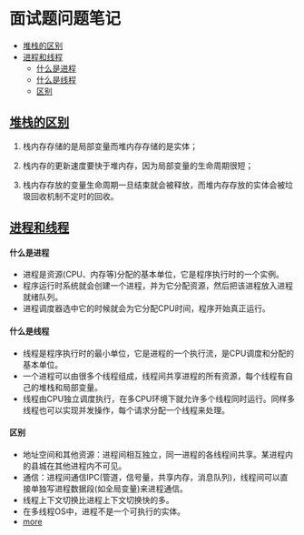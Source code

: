 # 面试题问题笔记

<!-- vim-markdown-toc Redcarpet -->

* [堆栈的区别](#堆栈的区别)
* [进程和线程](#进程和线程)
    * [什么是进程](#什么是进程)
    * [什么是线程](#什么是线程)
    * [区别](#区别)

<!-- vim-markdown-toc -->
## [堆栈的区别](https://www.php.cn/faq/416802.html)

1. 栈内存存储的是局部变量而堆内存存储的是实体；

2. 栈内存的更新速度要快于堆内存，因为局部变量的生命周期很短；

3. 栈内存存放的变量生命周期一旦结束就会被释放，而堆内存存放的实体会被垃圾回收机制不定时的回收。

## [进程和线程](https://www.cnblogs.com/aaronthon/p/9824396.html)

#### 什么是进程

- 进程是资源(CPU、内存等)分配的基本单位，它是程序执行时的一个实例。
- 程序运行时系统就会创建一个进程，并为它分配资源，然后把该进程放入进程就绪队列。
- 进程调度器选中它的时候就会为它分配CPU时间，程序开始真正运行。

#### 什么是线程

- 线程是程序执行时的最小单位，它是进程的一个执行流，是CPU调度和分配的基本单位。
- 一个进程可以由很多个线程组成，线程间共享进程的所有资源，每个线程有自己的堆栈和局部变量。
- 线程由CPU独立调度执行，在多CPU环境下就允许多个线程同时运行。同样多线程也可以实现并发操作，每个请求分配一个线程来处理。

#### 区别

- 地址空间和其他资源：进程间相互独立，同一进程的各线程间共享。某进程内的县城在其他进程内不可见。
- 通信：进程间通信IPC(管道，信号量，共享内存，消息队列)，线程间可以直接单独写进程数据段(如全局变量)来进程通信。
- 线程上下文切换比进程上下文切换快的多。
- 在多线程OS中，进程不是一个可执行的实体。
- [more](https://blog.csdn.net/wsq119/article/details/82154305)

